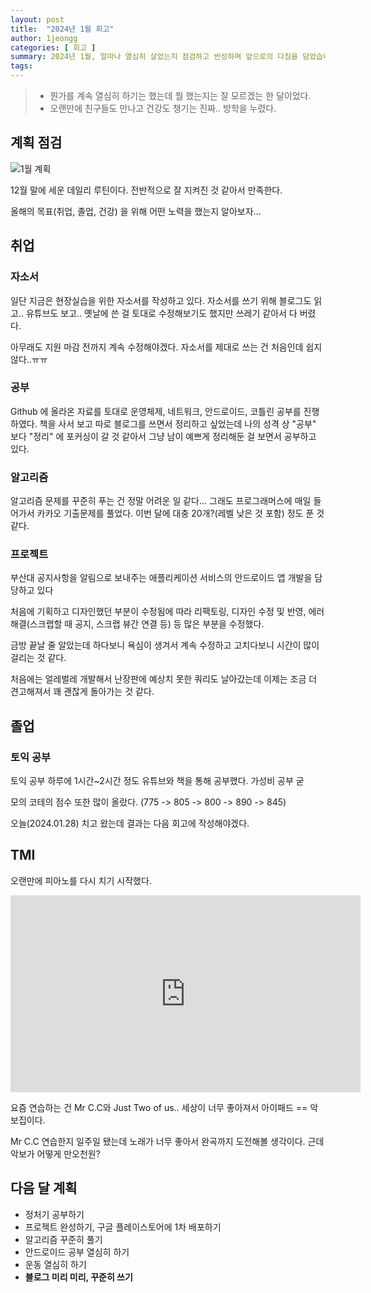 ```yaml
---
layout: post
title:  "2024년 1월 회고"
author: 1jeongg
categories: [ 회고 ]
summary: 2024년 1월, 얼마나 열심히 살았는지 점검하고 반성하며 앞으로의 다짐을 담았습니다.
tags: 
---
```


> - 뭔가를 계속 열심히 하기는 했는데 뭘 했는지는 잘 모르겠는 한 달이었다.
> - 오랜만에 친구들도 만나고 건강도 챙기는 진짜.. 방학을 누렸다.

## 계획 점검

![1월 계획]({{site.baseurl}}/assets/images/2024-01-retrospect1.png)

12월 말에 세운 데일리 루틴이다. 전반적으로 잘 지켜진 것 같아서 만족한다. 


올해의 목표(취업, 졸업, 건강) 을 위해 어떤 노력을 했는지 알아보자...

## 취업

### 자소서

일단 지금은 현장실습을 위한 자소서를 작성하고 있다. 자소서를 쓰기 위해 블로그도 읽고.. 유튜브도 보고.. 옛날에 쓴 걸 토대로 수정해보기도 했지만 쓰레기 같아서 다 버렸다.

아무래도 지원 마감 전까지 계속 수정해야겠다. 자소서를 제대로 쓰는 건 처음인데 쉽지 않다..ㅠㅠ

### 공부

Github 에 올라온 자료를 토대로 운영체제, 네트워크, 안드로이드, 코틀린 공부를 진행하였다. 책을 사서 보고 따로 블로그를 쓰면서 정리하고 싶었는데 나의 성격 상 "공부" 보다 "정리" 에 포커싱이 갈 것 같아서 그냥 남이 예쁘게 정리해둔 걸 보면서 공부하고 있다.

### 알고리즘

알고리즘 문제를 꾸준히 푸는 건 정말 어려운 일 같다... 그래도 프로그래머스에 매일 들어가서 카카오 기출문제를 풀었다. 이번 달에 대충 20개?(레벨 낮은 것 포함) 정도 푼 것 같다.

### 프로젝트
부산대 공지사항을 알림으로 보내주는 애플리케이션 서비스의 안드로이드 앱 개발을 담당하고 있다

처음에 기획하고 디자인했던 부분이 수정됨에 따라 리팩토링, 디자인 수정 및 반영, 에러 해결(스크랩할 때 공지, 스크랩 뷰간 연결 등) 등 많은 부분을 수정했다.

금방 끝날 줄 알았는데 하다보니 욕심이 생겨서 계속 수정하고 고치다보니 시간이 많이 걸리는 것 같다.

처음에는 얼레벌레 개발해서 난장판에 예상치 못한 쿼리도 날아갔는데 이제는 조금 더 견고해져서 꽤 괜찮게 돌아가는 것 같다.

## 졸업

### 토익 공부

토익 공부 하루에 1시간~2시간 정도 유튜브와 책을 통해 공부했다. 가성비 공부 굳

모의 코테의 점수 또한 많이 올랐다. (775 -> 805 -> 800 -> 890 -> 845)

오늘(2024.01.28) 치고 왔는데 결과는 다음 회고에 작성해야겠다.


## TMI

오랜만에 피아노를 다시 치기 시작했다. 

<iframe width="560" height="315" src="https://www.youtube.com/embed/KGOjUAhubJk" frameborder="0" allowfullscreen></iframe>

요즘 연습하는 건 Mr C.C와 Just Two of us.. 세상이 너무 좋아져서 아이패드 == 악보집이다.

Mr C.C 연습한지 일주일 됐는데 노래가 너무 좋아서 완곡까지 도전해볼 생각이다. 근데 악보가 어떻게 만오천원?

## 다음 달 계획
- 정처기 공부하기
- 프로젝트 완성하기, 구글 플레이스토어에 1차 배포하기
- 알고리즘 꾸준히 풀기
- 안드로이드 공부 열심히 하기
- 운동 열심히 하기
- **블로그 미리 미리, 꾸준히 쓰기**
